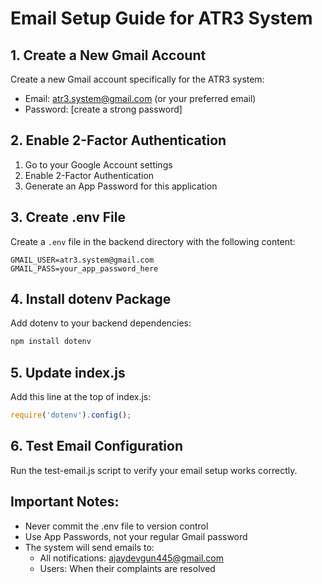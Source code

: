 # Email Setup Guide for ATR3 System

## 1. Create a New Gmail Account
Create a new Gmail account specifically for the ATR3 system:
- Email: atr3.system@gmail.com (or your preferred email)
- Password: [create a strong password]

## 2. Enable 2-Factor Authentication
1. Go to your Google Account settings
2. Enable 2-Factor Authentication
3. Generate an App Password for this application

## 3. Create .env File
Create a `.env` file in the backend directory with the following content:

```
GMAIL_USER=atr3.system@gmail.com
GMAIL_PASS=your_app_password_here
```

## 4. Install dotenv Package
Add dotenv to your backend dependencies:

```bash
npm install dotenv
```

## 5. Update index.js
Add this line at the top of index.js:
```javascript
require('dotenv').config();
```

## 6. Test Email Configuration
Run the test-email.js script to verify your email setup works correctly.

## Important Notes:
- Never commit the .env file to version control
- Use App Passwords, not your regular Gmail password
- The system will send emails to:
  - All notifications: ajaydevgun445@gmail.com
  - Users: When their complaints are resolved 